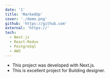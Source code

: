 ```yaml
---
date: '1'
title: 'MarkedUp'
cover: './demo.png'
github: 'https://github.com'
external: 'https://'
tech:
  - Next.js
  - React-Redux
  - PostgreSql
  - AWS
---
```


- This project was developed with Next.js.
- This is excellent project for Building designer.
